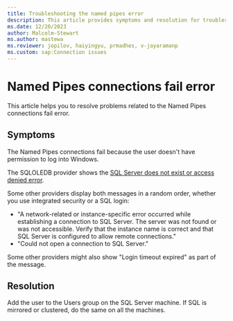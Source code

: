 ```yaml
---
title: Troubleshooting the named pipes error 
description: This article provides symptoms and resolution for troubleshooting the named pipes connections fail error.
ms.date: 12/20/2023
author: Malcolm-Stewart
ms.author: mastewa
ms.reviewer: jopilov, haiyingyu, prmadhes, v-jayaramanp
ms.custom: sap:Connection issues
---
```


# Named Pipes connections fail error

This article helps you to resolve problems related to the Named Pipes connections fail error.

## Symptoms

The Named Pipes connections fail because the user doesn't have permission to log into Windows.

The SQLOLEDB provider shows the [SQL Server does not exist or access denied error](../startup-shutdown/event-id-7000-access-denied.md).

Some other providers display both messages in a random order, whether you use integrated security or a SQL login:

- "A network-related or instance-specific error occurred while establishing a connection to SQL Server. The server was not found or was not accessible. Verify that the instance name is correct and that SQL Server is configured to allow remote connections."
- "Could not open a connection to SQL Server."

Some other providers might also show "Login timeout expired" as part of the message.

## Resolution

Add the user to the Users group on the SQL Server machine. If SQL is mirrored or clustered, do the same on all the machines.
